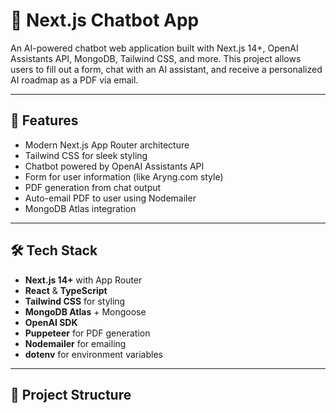 # 🤖 Next.js Chatbot App

An AI-powered chatbot web application built with Next.js 14+, OpenAI Assistants API, MongoDB, Tailwind CSS, and more. This project allows users to fill out a form, chat with an AI assistant, and receive a personalized AI roadmap as a PDF via email.

---

## 🚀 Features

-  Modern Next.js App Router architecture
-  Tailwind CSS for sleek styling
-  Chatbot powered by OpenAI Assistants API
-  Form for user information (like Aryng.com style)
-  PDF generation from chat output
-  Auto-email PDF to user using Nodemailer
-  MongoDB Atlas integration

---

## 🛠 Tech Stack

- **Next.js 14+** with App Router
- **React** & **TypeScript**
- **Tailwind CSS** for styling
- **MongoDB Atlas** + Mongoose
- **OpenAI SDK**
- **Puppeteer** for PDF generation
- **Nodemailer** for emailing
- **dotenv** for environment variables

---

## 📁 Project Structure